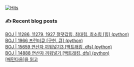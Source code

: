 

[![Hits](https://hits.seeyoufarm.com/api/count/incr/badge.svg?url=https%3A%2F%2Fgithub.com%2Fomnireader0&count_bg=%2379C83D&title_bg=%23555555&icon=&icon_color=%23E7E7E7&title=hits&edge_flat=false)](https://hits.seeyoufarm.com)
### ✍ Recent blog posts 
[BOJ | 11286, 11279, 1927 절댓값힙, 최대힙, 최소힙 [힙] (python)](https://sebiblog.tistory.com/55) <br>
[BOJ | 1966 프린터큐 [구현, 큐] (python)](https://sebiblog.tistory.com/54) <br>
[BOJ | 15659 연산자 끼워넣기3 [백트래킹, dfs] (python)](https://sebiblog.tistory.com/53) <br>
[BOJ | 14888 연산자 끼워넣기 [백트래킹, dfs] (python)](https://sebiblog.tistory.com/52) <br>
[[배민다움]을 읽고](https://sebiblog.tistory.com/50) <br>
